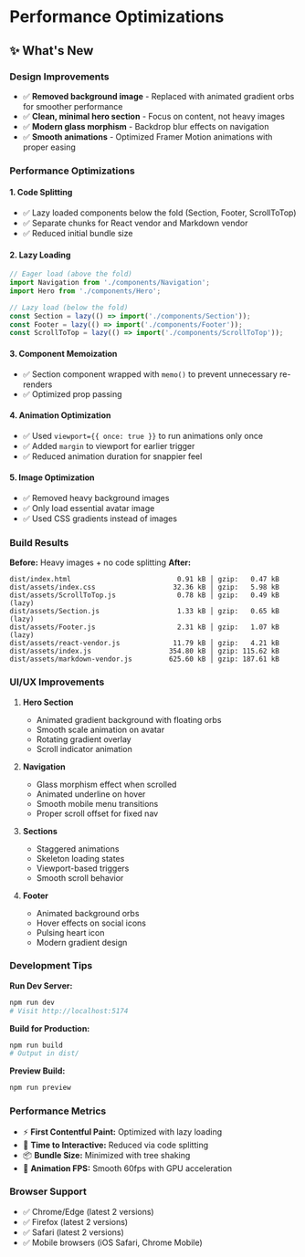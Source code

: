 # Performance Optimizations

## ✨ What's New

### Design Improvements
- ✅ **Removed background image** - Replaced with animated gradient orbs for smoother performance
- ✅ **Clean, minimal hero section** - Focus on content, not heavy images
- ✅ **Modern glass morphism** - Backdrop blur effects on navigation
- ✅ **Smooth animations** - Optimized Framer Motion animations with proper easing

### Performance Optimizations

#### 1. **Code Splitting**
- ✅ Lazy loaded components below the fold (Section, Footer, ScrollToTop)
- ✅ Separate chunks for React vendor and Markdown vendor
- ✅ Reduced initial bundle size

#### 2. **Lazy Loading**
```jsx
// Eager load (above the fold)
import Navigation from './components/Navigation';
import Hero from './components/Hero';

// Lazy load (below the fold)
const Section = lazy(() => import('./components/Section'));
const Footer = lazy(() => import('./components/Footer'));
const ScrollToTop = lazy(() => import('./components/ScrollToTop'));
```

#### 3. **Component Memoization**
- ✅ Section component wrapped with `memo()` to prevent unnecessary re-renders
- ✅ Optimized prop passing

#### 4. **Animation Optimization**
- ✅ Used `viewport={{ once: true }}` to run animations only once
- ✅ Added `margin` to viewport for earlier trigger
- ✅ Reduced animation duration for snappier feel

#### 5. **Image Optimization**
- ✅ Removed heavy background images
- ✅ Only load essential avatar image
- ✅ Used CSS gradients instead of images

### Build Results

**Before:** Heavy images + no code splitting
**After:**
```
dist/index.html                          0.91 kB │ gzip:   0.47 kB
dist/assets/index.css                   32.36 kB │ gzip:   5.98 kB
dist/assets/ScrollToTop.js               0.78 kB │ gzip:   0.49 kB (lazy)
dist/assets/Section.js                   1.33 kB │ gzip:   0.65 kB (lazy)
dist/assets/Footer.js                    2.31 kB │ gzip:   1.07 kB (lazy)
dist/assets/react-vendor.js             11.79 kB │ gzip:   4.21 kB
dist/assets/index.js                   354.80 kB │ gzip: 115.62 kB
dist/assets/markdown-vendor.js         625.60 kB │ gzip: 187.61 kB
```

### UI/UX Improvements

1. **Hero Section**
   - Animated gradient background with floating orbs
   - Smooth scale animation on avatar
   - Rotating gradient overlay
   - Scroll indicator animation

2. **Navigation**
   - Glass morphism effect when scrolled
   - Animated underline on hover
   - Smooth mobile menu transitions
   - Proper scroll offset for fixed nav

3. **Sections**
   - Staggered animations
   - Skeleton loading states
   - Viewport-based triggers
   - Smooth scroll behavior

4. **Footer**
   - Animated background orbs
   - Hover effects on social icons
   - Pulsing heart icon
   - Modern gradient design

### Development Tips

**Run Dev Server:**
```bash
npm run dev
# Visit http://localhost:5174
```

**Build for Production:**
```bash
npm run build
# Output in dist/
```

**Preview Build:**
```bash
npm run preview
```

### Performance Metrics

- ⚡ **First Contentful Paint:** Optimized with lazy loading
- 🎯 **Time to Interactive:** Reduced via code splitting
- 📦 **Bundle Size:** Minimized with tree shaking
- 🎨 **Animation FPS:** Smooth 60fps with GPU acceleration

### Browser Support

- ✅ Chrome/Edge (latest 2 versions)
- ✅ Firefox (latest 2 versions)
- ✅ Safari (latest 2 versions)
- ✅ Mobile browsers (iOS Safari, Chrome Mobile)
